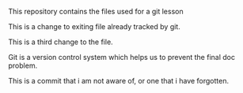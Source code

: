 This repository contains the files used for a git lesson

This is a change to exiting file already tracked by git.

This is a third change to the file.

Git is a version control system which helps us to prevent the final doc problem.

This is a commit that i am not aware of, or one that i have forgotten.
